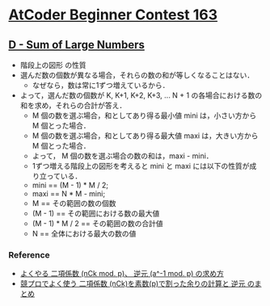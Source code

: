 # [AtCoder Beginner Contest 163](https://atcoder.jp/contests/abc163)

## [D - Sum of Large Numbers](https://atcoder.jp/contests/abc163/tasks/abc163_d)
- 階段上の図形 の性質
- 選んだ数の個数が異なる場合，それらの数の和が等しくなることはない．
	- なぜなら，数は常に1ずつ増えているから．
- よって，選んだ数の個数が K, K+1, K+2, K+3, ... N + 1 の各場合における数の和を求め，それらの合計が答え．
	- M 個の数を選ぶ場合，和としてあり得る最小値 mini は，小さい方から M 個とった場合．
	- M 個の数を選ぶ場合，和としてあり得る最大値 maxi は，大きい方から M 個とった場合．
	- よって， M 個の数を選ぶ場合の数の和は，maxi - mini．
	- 1ずつ増える階段上の図形を考えると mini と maxi には以下の性質が成り立っている．
	- mini == (M - 1) * M / 2;
	- maxi == N * M - mini;
	- M == その範囲の数の個数
	- (M - 1) == その範囲における数の最大値
	- (M - 1) * M / 2 == その範囲の数の合計値
	- N == 全体における最大の数の値


### Reference
- [よくやる 二項係数 (nCk mod. p)、 逆元 (a^-1 mod. p) の求め方](https://drken1215.hatenablog.com/entry/2018/06/08/210000)
- [競プロでよく使う 二項係数 (nCk)を素数(p)で割った余りの計算と 逆元 のまとめ](https://algo-logic.info/combination)
